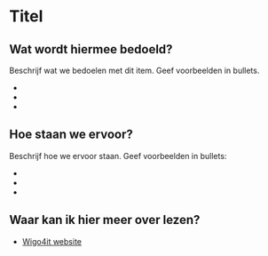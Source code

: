 # Titel

## Wat wordt hiermee bedoeld?
Beschrijf wat we bedoelen met dit item. Geef voorbeelden in bullets.

- 

- 

- 

## Hoe staan we ervoor?
Beschrijf hoe we ervoor staan. Geef voorbeelden in bullets:

- 

- 

- 

## Waar kan ik hier meer over lezen?
- <a href="https://www.wigo4it.nl/?utm=duurzaamheidsradar">Wigo4it website</a>